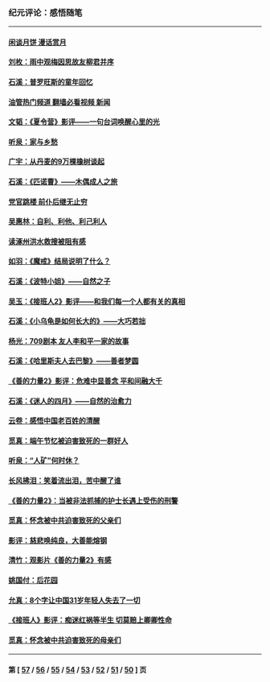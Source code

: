 ### 纪元评论：感悟随笔
---
#### [闲谈月饼 漫话赏月](../../pages/nsc1035/n14084548.md?10210330) 
#### [刘枚：雨中观梅因思故友柳君并序](../../pages/nsc1035/n14084198.md?10210330) 
#### [石溪：普罗旺斯的童年回忆](../../pages/nsc1035/n14079638.md?10210330) 
#### [油管热门频道 翻墙必看视频 新闻](ok?10210330)
#### [文韬：《夏令营》影评——一句台词唤醒心里的光](../../pages/nsc1035/n14079107.md?10210330) 
#### [听泉：家与乡愁](../../pages/nsc1035/n14068482.md?10210330) 
#### [广宇：从丹麦的9万棵橡树谈起](../../pages/nsc1035/n14061428.md?10210330) 
#### [石溪：《匹诺曹》——木偶成人之旅](../../pages/nsc1035/n14061424.md?10210330) 
#### [党官跳楼 前仆后继无止穷](../../pages/nsc1035/n14058175.md?10210330) 
#### [吴惠林：自利、利他、利己利人](../../pages/nsc1035/n14052459.md?10210330) 
#### [读涿州洪水救搜被阻有感](../../pages/nsc1035/n14049641.md?10210330) 
#### [如羽：《魔戒》结局说明了什么？](../../pages/nsc1035/n14048860.md?10210330) 
#### [石溪：《波特小姐》——自然之子](../../pages/nsc1035/n14048291.md?10210330) 
#### [吴玉：《接班人2》影评——和我们每一个人都有关的真相](../../pages/nsc1035/n14041114.md?10210330) 
#### [石溪：《小乌龟是如何长大的》——大巧若拙](../../pages/nsc1035/n14037479.md?10210330) 
#### [杨光：709剧本 友人李和平一家的故事](../../pages/nsc1035/n14032047.md?10210330) 
#### [石溪：《哈里斯夫人去巴黎》——善者梦圆](../../pages/nsc1035/n14031778.md?10210330) 
#### [《善的力量2》影评：危难中显善念 平和间融大千](../../pages/nsc1035/n14028390.md?10210330) 
#### [石溪：《迷人的四月》——自然的治愈力](../../pages/nsc1035/n14027049.md?10210330) 
#### [云卷：感悟中国老百姓的清醒](../../pages/nsc1035/n14025152.md?10210330) 
#### [觅真：端午节忆被迫害致死的一群好人](../../pages/nsc1035/n14020985.md?10210330) 
#### [听泉：“人矿”何时休？](../../pages/nsc1035/n14016609.md?10210330) 
#### [长风拂泪：笑着流出泪，苦中醒了谁](../../pages/nsc1035/n14016469.md?10210330) 
#### [《善的力量2》：当被非法抓捕的护士长遇上受伤的刑警](../../pages/nsc1035/n14015561.md?10210330) 
#### [觅真：怀念被中共迫害致死的父亲们](../../pages/nsc1035/n14014258.md?10210330) 
#### [影评：慈悲唤纯良，大善能熔钢](../../pages/nsc1035/n14010867.md?10210330) 
#### [清竹：观影片《善的力量2》有感](../../pages/nsc1035/n14010015.md?10210330) 
#### [姚国付：后花园](../../pages/nsc1035/n14005301.md?10210330) 
#### [允真：8个字让中国31岁年轻人失去了一切](../../pages/nsc1035/n13999093.md?10210330) 
#### [《接班人》影评：痴迷红祸等半生 切莫赔上卿卿性命](../../pages/nsc1035/n13998676.md?10210330) 
#### [觅真：怀念被中共迫害致死的母亲们](../../pages/nsc1035/n13997271.md?10210330) 

---
#### 第 [ [57](./57.md?10210330) / [56](./56.md?10210330) / [55](./55.md?10210330) / [54](./54.md?10210330) / [53](./53.md?10210330) / [52](./52.md?10210330) / [51](./51.md?10210330) / [50](./50.md?10210330) ] 页
